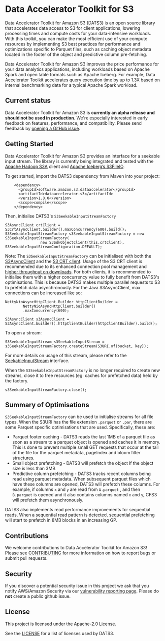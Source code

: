 # Data Accelerator Toolkit for S3

Data Accelerator Toolkit for Amazon S3 (DATS3) is an open source library that accelerates data access to S3 for client applications, lowering processing times and compute costs for your data-intensive workloads. With this toolkit, you can make the most efficient use of your compute resources by implementing S3 best practices for performance and optimizations specific to Parquet files, such as caching object metadata located in the footer of the object and predictive column pre-fetching.

Data Accelerator Toolkit for Amazon S3 improves the price performance for your data analytics applications, including workloads based on Apache Spark and open table formats such as Apache Iceberg. For example, Data Accelerator Toolkit accelerates query execution time by up to 1.3X based on internal benchmarking data for a typical Apache Spark workload.

## Current status

Data Accelerator Toolkit for Amazon S3 is **currently an alpha release and should not be used in production**. We're especially interested in early feedback on features, performance, and compatibility. Please send feedback by [opening a GitHub issue](https://github.com/awslabs/s3-connector-framework/issues/new/choose).

## Getting Started

Data Accelerator Toolkit for Amazon S3 provides an interface for a seekable input stream. The library is currently being integrated and tested with the [Apache Hadoop S3A](https://hadoop.apache.org/docs/current/hadoop-aws/tools/hadoop-aws/index.html#Introducing_the_Hadoop_S3A_client.) client and [Apache Iceberg’s S3FileIO](https://iceberg.apache.org/).

To get started, import the DATS3 dependency from Maven into your project:

```
    <dependency>
      <groupId>software.amazon.s3.dataaccelerator</groupId>
      <artifactId>dataaccelerator-s3</artifactId>
      <version>1.0.0</version>
      <scope>compile</scope>
    </dependency>
```

Then, initialise DATS3's `S3SeekableInputStreamFactory`

```
S3AsyncClient crtClient = S3CrtAsyncClient.builder().maxConcurrency(600).build();
S3SeekableInputStreamFactory s3SeekableInputStreamFactory = new S3SeekableInputStreamFactory(
                new S3SdkObjectClient(this.crtClient), S3SeekableInputStreamConfiguration.DEFAULT);
```

Note: The `S3SeekableInputStreamFactory` can be initialised with both the [S3AsyncClient](https://sdk.amazonaws.com/java/api/latest/software/amazon/awssdk/services/s3/S3AsyncClient.html) and the [S3 CRT client](https://docs.aws.amazon.com/sdk-for-java/latest/developer-guide/crt-based-s3-client.html). Usage of the S3 CRT client is recommended due to its enhanced connection pool management and [higher throughput on downloads](https://aws.amazon.com/blogs/developer/introducing-crt-based-s3-client-and-the-s3-transfer-manager-in-the-aws-sdk-for-java-2-x/). For both clients, it is recommended to initialise them with a higher concurrency value to fully benefit from DATS3's optimisations. This is because DATS3 makes multiple parallel requests to S3 to prefetch data asynchronously. For the Java S3AsyncClient, max connections can be increased like so:

```
NettyNioAsyncHttpClient.Builder httpClientBuilder =
        NettyNioAsyncHttpClient.builder()
        .maxConcurrency(600);

S3AsyncClient s3AsyncClient = S3AsyncClient.builder().httpClientBuilder(httpClientBuilder).build(); 
```

To open a stream: 

```
S3SeekableInputStream s3SeekableInputStream = s3SeekableInputStreamFactory.createStream(S3URI.of(bucket, key));
```

For more details on usage of this stream, please refer to the [SeekableInputStream](https://github.com/awslabs/s3-connector-framework/blob/main/input-stream/src/main/java/software/amazon/s3/dataaccelerator/SeekableInputStream.java) interface.

When the `S3SeekableInputStreamFactory` is no longer required to create new streams, close it to free resources (eg: caches for prefetched data) held by the factory. 

```
s3SeekableInputStreamFactory.close();
```

## Summary of Optimisations

`S3SeekableInputStreamFactory` can be used to initialise streams for all file types. When the S3URI has the file extension `.parquet` or `.par`, there are some Parquet specific optimisations that are used. Specifically, these are:

* Parquet footer caching - DATS3 reads the last 1MB of a parquet file as soon as a stream to a parquet object is opened and caches it in memory. This is done to prevent multiple small GET requests that occur at the tail
  of the file for the parquet metadata, pageIndex and bloom filter structures. 
* Small object prefetching - DATS3 will prefetch the object If the object size is less than 3MB.
* Predictive column prefetching - DATS3 tracks recent columns being read using parquet metadata. When
  subsequent parquet files which have these columns are opened, DATS3 will prefetch these columns. For example, if columns `x` and `y` are read from `A.parquet` , and then `B.parquet` is opened and it also contains columns named `x` and `y`, CFS3 will prefetch them asynchronously. 

DATS3 also implements read performance improvements for sequential reads. When a sequential read pattern is detected, sequential prefetching will start to prefetch in 8MB blocks in an increasing GP. 

## Contributions

We welcome contributions to Data Accelerator Toolkit for Amazon S3! Please see [CONTRIBUTING](CONTRIBUTING.md) for more information on how to report bugs or submit pull requests.

## Security

If you discover a potential security issue in this project we ask that you notify AWS/Amazon Security via our [vulnerability reporting page](http://aws.amazon.com/security/vulnerability-reporting/). Please do **not** create a public github issue.

## License

This project is licensed under the Apache-2.0 License.

See the [LICENSE](LICENSE) for a list of licenses used by DATS3.